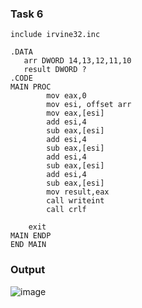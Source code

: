 ### Task 6
```
include irvine32.inc

.DATA
   arr DWORD 14,13,12,11,10
   result DWORD ?
.CODE
MAIN PROC
        mov eax,0
        mov esi, offset arr
        mov eax,[esi]
        add esi,4
        sub eax,[esi]
        add esi,4
        sub eax,[esi]
        add esi,4
        sub eax,[esi]
        add esi,4
        sub eax,[esi]
        mov result,eax
        call writeint
        call crlf

    exit
MAIN ENDP
END MAIN

```
### Output
![image](https://github.com/user-attachments/assets/582f7073-f298-498e-af10-13e35644e920)
